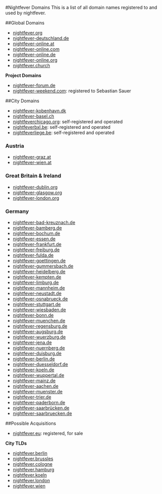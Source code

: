 #Nightfever Domains
This is a list of all domain names registered to and used by nightfever.

##Global Domains
* [nightfever.org](http://nightfever.org)
* [nightfever-deutschland.de](http://nightfever-deutschland.de)
* [nightfever-online.at](http://nightfever-online.at)
* [nightfever-online.com](http://nightfever-online.com)
* [nightfever-online.de](http://nightfever-online.de)
* [nightfever-online.org](http://nightfever-online.org)
* [nightfever.church](http://nightfever.church)

**Project Domains**  

* [nightfever-forum.de](http://nightfever-forum.de)
* [nightfever-weekend.com](http://nightfever-weekend.com): registered to Sebastian Sauer

##City Domains
* [nightfever-kobenhavn.dk](http://nightfever-kobenhavn.dk)
* [nightfever-basel.ch](http://nightfever-basel.ch)
* [nightfeverchicago.org](http://nightfeverchicago.org/): self-registered and operated
* [nightfeverbxl.be](http://nightfeverbxl.be/): self-registered and operated
* [nightfeverliege.be](http://nightfeverliege.be/): self-registered and operated

### Austria
* [nightfever-graz.at](http://nightfever-graz.at)
* [nightfever-wien.at](http://nightfever-wien.at)

### Great Britain & Ireland
* [nightfever-dublin.org](http://nightfever-dublin.org)
* [nightfever-glasgow.org](http://nightfever-glasgow.org)
* [nightfever-london.org](http://nightfever-london.org)

### Germany
* [nightfever-bad-kreuznach.de](http://nightfever-bad-kreuznach.de)
* [nightfever-bamberg.de](http://nightfever-bamberg.de)
* [nightfever-bochum.de](http://nightfever-bochum.de)
* [nightfever-essen.de](http://nightfever-essen.de)
* [nightfever-frankfurt.de](http://nightfever-frankfurt.de)
* [nightfever-freiburg.de](http://nightfever-freiburg.de)
* [nightfever-fulda.de](http://nightfever-fulda.de)
* [nightfever-goettingen.de](http://nightfever-goettingen.de)
* [nightfever-gummersbach.de](http://nightfever-gummersbach.de)
* [nightfever-heidelberg.de](http://nightfever-heidelberg.de)
* [nightfever-kempten.de](http://nightfever-kempten.de)
* [nightfever-limburg.de](http://nightfever-limburg.de)
* [nightfever-mannheim.de](http://nightfever-mannheim.de)
* [nightfever-neustadt.de](http://nightfever-neustadt.de)
* [nightfever-osnabrueck.de](http://nightfever-osnabrueck.de)
* [nightfever-stuttgart.de](http://nightfever-stuttgart.de)
* [nightfever-wiesbaden.de](http://nightfever-wiesbaden.de)
* [nightfever-bonn.de](http://nightfever-bonn.de)
* [nightfever-muenchen.de](http://nightfever-muenchen.de)
* [nightfever-regensburg.de](http://nightfever-regensburg.de)
* [nightfever-augsburg.de](http://nightfever-augsburg.de)
* [nightfever-wuerzburg.de](http://nightfever-wuerzburg.de)
* [nightfever-jena.de](http://nightfever-jena.de)
* [nightfever-nuernberg.de](http://nightfever-nuernberg.de)
* [nightfever-duisburg.de](http://nightfever-duisburg.de)
* [nightfever-berlin.de](http://nightfever-berlin.de)
* [nightfever-duesseldorf.de](http://nightfever-duesseldorf.de)
* [nightfever-koeln.de](http://nightfever-koeln.de)
* [nightfever-wuppertal.de](http://nightfever-wuppertal.de)
* [nightfever-mainz.de](http://nightfever-mainz.de)
* [nightfever-aachen.de](http://nightfever-aachen.de)
* [nightfever-muenster.de](http://nightfever-muenster.de)
* [nightfever-trier.de](http://nightfever-trier.de)
* [nightfever-paderborn.de](http://nightfever-paderborn.de)
* [nightfever-saarbrücken.de](http://nightfever-saarbrücken.de)
* [nightfever-saarbruecken.de](http://nightfever-saarbruecken.de)

##Possible Acquisitions

* [nightfever.eu](http://nightfever.eu): registered, for sale

**City TLDs**

* [nightfever.berlin](http://nightfever.berlin)
* [nightfever.brussles](http://nightfever.brussles)
* [nightfever.cologne](http://nightfever.cologne)
* [nightfever.hamburg](http://nightfever.hamburg)
* [nightfever.koeln](http://nightfever.koeln)
* [nightfever.london](http://nightfever.london)
* [nightfever.wien](http://nightfever.wien)